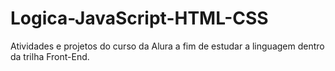 # Logica-JavaScript-HTML-CSS
Atividades e projetos do curso da Alura a fim de estudar a linguagem dentro da trilha Front-End.
